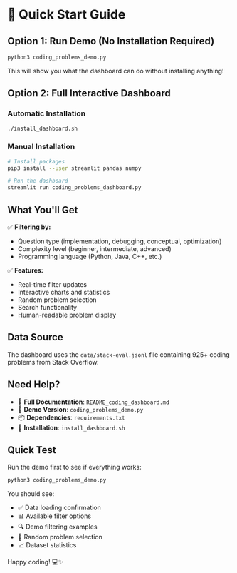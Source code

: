 # 🚀 Quick Start Guide

## Option 1: Run Demo (No Installation Required)

```bash
python3 coding_problems_demo.py
```

This will show you what the dashboard can do without installing anything!

## Option 2: Full Interactive Dashboard

### Automatic Installation
```bash
./install_dashboard.sh
```

### Manual Installation
```bash
# Install packages
pip3 install --user streamlit pandas numpy

# Run the dashboard
streamlit run coding_problems_dashboard.py
```

## What You'll Get

✅ **Filtering by:**
- Question type (implementation, debugging, conceptual, optimization)
- Complexity level (beginner, intermediate, advanced)  
- Programming language (Python, Java, C++, etc.)

✅ **Features:**
- Real-time filter updates
- Interactive charts and statistics
- Random problem selection
- Search functionality
- Human-readable problem display

## Data Source

The dashboard uses the `data/stack-eval.jsonl` file containing 925+ coding problems from Stack Overflow.

## Need Help?

- 📖 **Full Documentation**: `README_coding_dashboard.md`
- 🐛 **Demo Version**: `coding_problems_demo.py`
- 📦 **Dependencies**: `requirements.txt`
- 🔧 **Installation**: `install_dashboard.sh`

## Quick Test

Run the demo first to see if everything works:

```bash
python3 coding_problems_demo.py
```

You should see:
- ✅ Data loading confirmation
- 📊 Available filter options  
- 🔍 Demo filtering examples
- 🎲 Random problem selection
- 📈 Dataset statistics

Happy coding! 💻✨